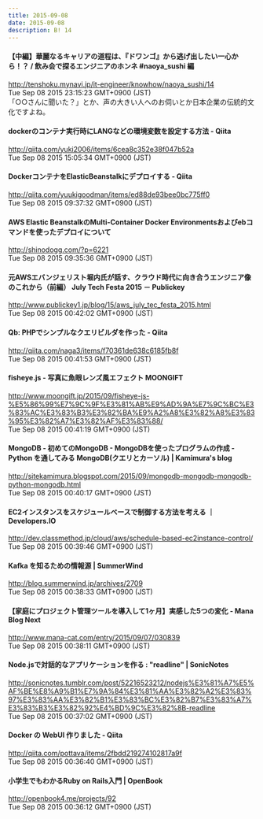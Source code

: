 ```yaml
---
title: 2015-09-08
date: 2015-09-08
description: B! 14
---
```


#### 【中編】華麗なるキャリアの道程は、『ドワンゴ』から逃げ出したい一心から！？ / 飲み会で探るエンジニアのホンネ #naoya_sushi 編
http://tenshoku.mynavi.jp/it-engineer/knowhow/naoya_sushi/14<br>
Tue Sep 08 2015 23:15:23 GMT+0900 (JST)<br>
「○○さんに聞いた？」とか、声の大きい人へのお伺いとか日本企業の伝統的文化ですよね。


#### dockerのコンテナ実行時にLANGなどの環境変数を設定する方法 - Qiita
http://qiita.com/yuki2006/items/6cea8c352e38f047b52a<br>
Tue Sep 08 2015 15:05:34 GMT+0900 (JST)<br>


#### DockerコンテナをElasticBeanstalkにデプロイする - Qiita
http://qiita.com/yuukigoodman/items/ed88de93bee0bc775ff0<br>
Tue Sep 08 2015 09:37:32 GMT+0900 (JST)<br>


#### AWS Elastic BeanstalkのMulti-Container Docker Environmentsおよびebコマンドを使ったデプロイについて
http://shinodogg.com/?p=6221<br>
Tue Sep 08 2015 09:35:36 GMT+0900 (JST)<br>


#### 元AWSエバンジェリスト堀内氏が話す、クラウド時代に向き合うエンジニア像のこれから（前編） July Tech Festa 2015 － Publickey
http://www.publickey1.jp/blog/15/aws_july_tec_festa_2015.html<br>
Tue Sep 08 2015 00:42:02 GMT+0900 (JST)<br>


#### Qb: PHPでシンプルなクエリビルダを作った - Qiita
http://qiita.com/naga3/items/f70361de638c6185fb8f<br>
Tue Sep 08 2015 00:41:53 GMT+0900 (JST)<br>


#### fisheye.js - 写真に魚眼レンズ風エフェクト MOONGIFT
http://www.moongift.jp/2015/09/fisheye-js-%E5%86%99%E7%9C%9F%E3%81%AB%E9%AD%9A%E7%9C%BC%E3%83%AC%E3%83%B3%E3%82%BA%E9%A2%A8%E3%82%A8%E3%83%95%E3%82%A7%E3%82%AF%E3%83%88/<br>
Tue Sep 08 2015 00:41:19 GMT+0900 (JST)<br>


#### MongoDB - 初めてのMongoDB - MongoDBを使ったプログラムの作成 - Python を通してみる MongoDB(クエリとカーソル) | Kamimura's blog
http://sitekamimura.blogspot.com/2015/09/mongodb-mongodb-mongodb-python-mongodb.html<br>
Tue Sep 08 2015 00:40:17 GMT+0900 (JST)<br>


#### EC2インスタンスをスケジュールベースで制御する方法を考える ｜ Developers.IO
http://dev.classmethod.jp/cloud/aws/schedule-based-ec2instance-control/<br>
Tue Sep 08 2015 00:39:46 GMT+0900 (JST)<br>


#### Kafka を知るための情報源 | SummerWind
http://blog.summerwind.jp/archives/2709<br>
Tue Sep 08 2015 00:38:33 GMT+0900 (JST)<br>


#### 【家庭にプロジェクト管理ツールを導入して1ヶ月】実感した5つの変化 - Mana Blog Next
http://www.mana-cat.com/entry/2015/09/07/030839<br>
Tue Sep 08 2015 00:38:11 GMT+0900 (JST)<br>


#### Node.jsで対話的なアプリケーションを作る : "readline" | SonicNotes
http://sonicnotes.tumblr.com/post/52216523212/nodejs%E3%81%A7%E5%AF%BE%E8%A9%B1%E7%9A%84%E3%81%AA%E3%82%A2%E3%83%97%E3%83%AA%E3%82%B1%E3%83%BC%E3%82%B7%E3%83%A7%E3%83%B3%E3%82%92%E4%BD%9C%E3%82%8B-readline<br>
Tue Sep 08 2015 00:37:02 GMT+0900 (JST)<br>


#### Docker の WebUI 作りました - Qiita
http://qiita.com/pottava/items/2fbdd219274102817a9f<br>
Tue Sep 08 2015 00:36:40 GMT+0900 (JST)<br>


#### 小学生でもわかるRuby on Rails入門 | OpenBook
http://openbook4.me/projects/92<br>
Tue Sep 08 2015 00:36:12 GMT+0900 (JST)<br>


